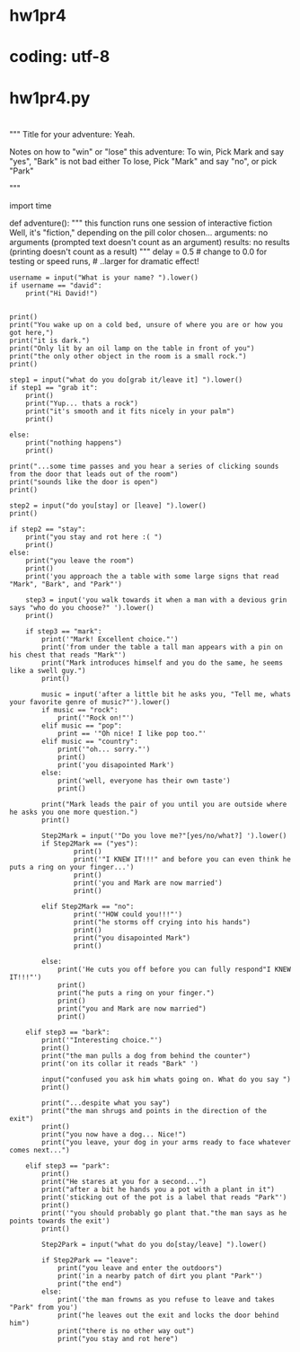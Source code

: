 # hw1pr4

# coding: utf-8
#
# hw1pr4.py
#

""" 
Title for your adventure:   Yeah.

Notes on how to "win" or "lose" this adventure:
  To win, Pick Mark and say "yes", "Bark" is not bad either
  To lose, Pick "Mark" and say "no", or pick "Park"

"""

import time

def adventure():
    """ this function runs one session of interactive fiction
        Well, it's "fiction," depending on the pill color chosen...
        arguments: no arguments (prompted text doesn't count as an argument)
        results: no results     (printing doesn't count as a result)
    """
    delay = 0.5          # change to 0.0 for testing or speed runs,
                         # ..larger for dramatic effect!

    username = input("What is your name? ").lower()
    if username == "david":
        print("Hi David!")
    

    print()
    print("You wake up on a cold bed, unsure of where you are or how you got here,")
    print("it is dark.")
    print("Only lit by an oil lamp on the table in front of you")
    print("the only other object in the room is a small rock.")
    print()

    step1 = input("what do you do[grab it/leave it] ").lower()
    if step1 == "grab it":
        print()
        print("Yup... thats a rock")
        print("it's smooth and it fits nicely in your palm")
        print()

    else:
        print("nothing happens")
        print()
    
    print("...some time passes and you hear a series of clicking sounds from the door that leads out of the room")
    print("sounds like the door is open")
    print()

    step2 = input("do you[stay] or [leave] ").lower()
    print()

    if step2 == "stay":
        print("you stay and rot here :( ")
        print()
    else:
        print("you leave the room")
        print()
        print('you approach the a table with some large signs that read "Mark", "Bark", and "Park"')

        step3 = input('you walk towards it when a man with a devious grin says "who do you choose?" ').lower()
        print()

        if step3 == "mark":
            print('"Mark! Excellent choice."')
            print('from under the table a tall man appears with a pin on his chest that reads "Mark"')
            print("Mark introduces himself and you do the same, he seems like a swell guy.")
            print()

            music = input('after a little bit he asks you, "Tell me, whats your favorite genre of music?"').lower()
            if music == "rock":
                print('"Rock on!"')
            elif music == "pop":
                print == '"Oh nice! I like pop too."'
            elif music == "country":
                print('"oh... sorry."')
                print()
                print('you disapointed Mark')
            else: 
                print('well, everyone has their own taste')
                print()

            print("Mark leads the pair of you until you are outside where he asks you one more question.")
            print()
                
            Step2Mark = input('"Do you love me?"[yes/no/what?] ').lower()
            if Step2Mark == ("yes"):
                    print()
                    print('"I KNEW IT!!!" and before you can even think he puts a ring on your finger...')
                    print()
                    print('you and Mark are now married')
                    print()

            elif Step2Mark == "no":
                    print('"HOW could you!!!"')
                    print("he storms off crying into his hands")
                    print()
                    print("you disapointed Mark")
                    print()
                
            else:
                print('He cuts you off before you can fully respond"I KNEW IT!!!"')
                print()
                print("he puts a ring on your finger.")
                print()
                print("you and Mark are now married")
                print()
        
        elif step3 == "bark":
            print('"Interesting choice."')
            print()
            print("the man pulls a dog from behind the counter")
            print('on its collar it reads "Bark" ')
            
            input("confused you ask him whats going on. What do you say ")
            print()

            print("...despite what you say")
            print("the man shrugs and points in the direction of the exit")
            print()
            print("you now have a dog... Nice!")
            print("you leave, your dog in your arms ready to face whatever comes next...")

        elif step3 == "park":
            print()
            print("He stares at you for a second...")
            print("after a bit he hands you a pot with a plant in it")
            print('sticking out of the pot is a label that reads "Park"')
            print()
            print('"you should probably go plant that."the man says as he points towards the exit')
            print()
            
            Step2Park = input("what do you do[stay/leave] ").lower()

            if Step2Park == "leave":
                print("you leave and enter the outdoors")
                print('in a nearby patch of dirt you plant "Park"')
                print("the end")
            else:
                print('the man frowns as you refuse to leave and takes "Park" from you')
                print("he leaves out the exit and locks the door behind him")
                print("there is no other way out")
                print("you stay and rot here") 
